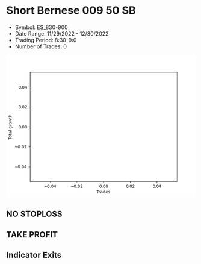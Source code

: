 # Short Bernese 009 50 SB 
- Symbol: ES_830-900
- Date Range: 11/29/2022 - 12/30/2022
- Trading Period: 8:30-9:0
- Number of Trades: 0

![Plot](ShortBernese00950SBES_830-900.png)
## NO STOPLOSS














## TAKE PROFIT











## Indicator Exits

